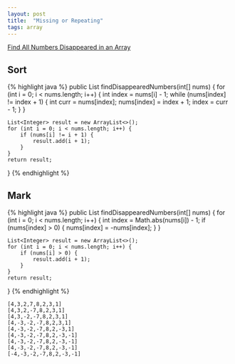 ```yaml
---
layout: post
title:  "Missing or Repeating"
tags: array
---
```

[Find All Numbers Disappeared in an Array][find-all-numbers-disappeared-in-an-array]

## Sort

{% highlight java %}
public List<Integer> findDisappearedNumbers(int[] nums) {
    for (int i = 0; i < nums.length; i++) {
        int index = nums[i] - 1;
        while (nums[index] != index + 1) {
            int curr = nums[index];
            nums[index] = index + 1;
            index = curr - 1;
        }
    }

    List<Integer> result = new ArrayList<>();
    for (int i = 0; i < nums.length; i++) {
        if (nums[i] != i + 1) {
            result.add(i + 1);
        }
    }
    return result;
}
{% endhighlight %}

## Mark

{% highlight java %}
public List<Integer> findDisappearedNumbers(int[] nums) {
    for (int i = 0; i < nums.length; i++) {
        int index = Math.abs(nums[i]) - 1;
        if (nums[index] > 0) {
            nums[index] = -nums[index];
        }
    }

    List<Integer> result = new ArrayList<>();
    for (int i = 0; i < nums.length; i++) {
        if (nums[i] > 0) {
            result.add(i + 1);
        }
    }
    return result;
}
{% endhighlight %}

```
[4,3,2,7,8,2,3,1]
[4,3,2,-7,8,2,3,1]
[4,3,-2,-7,8,2,3,1]
[4,-3,-2,-7,8,2,3,1]
[4,-3,-2,-7,8,2,-3,1]
[4,-3,-2,-7,8,2,-3,-1]
[4,-3,-2,-7,8,2,-3,-1]
[4,-3,-2,-7,8,2,-3,-1]
[-4,-3,-2,-7,8,2,-3,-1]
```

[find-all-numbers-disappeared-in-an-array]: https://leetcode.com/problems/find-all-numbers-disappeared-in-an-array/
